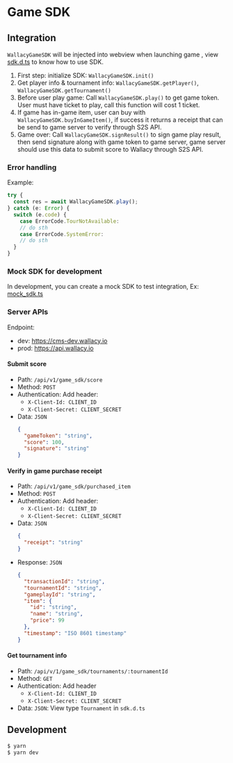 # Game SDK

## Integration

`WallacyGameSDK` will be injected into webview when launching game , view [sdk.d.ts](./src/sdk.d.ts) to know how to use SDK.

1. First step: initialize SDK: `WallacyGameSDK.init()`
2. Get player info & tournament info: `WallacyGameSDK.getPlayer()`, `WallacyGameSDK.getTournament()`
3. Before user play game: Call `WallacyGameSDK.play()` to get game token. User must have ticket to play, call this function will cost 1 ticket.
4. If game has in-game item, user can buy with `WallacyGameSDK.buyInGameItem()`, if success it returns a receipt that can be send to game server to verify through S2S API.
5. Game over: Call `WallacyGameSDK.signResult()` to sign game play result, then send signature along with game token to game server, game server should use this data to submit score to Wallacy through S2S API.

### Error handling

Example:

```ts
try {
  const res = await WallacyGameSDK.play();
} catch (e: Error) {
  switch (e.code) {
    case ErrorCode.TourNotAvailable:
    // do sth
    case ErrorCode.SystemError:
    // do sth
  }
}
```

### Mock SDK for development

In development, you can create a mock SDK to test integration, Ex: [mock_sdk.ts](./src/mock_sdk.ts)

### Server APIs

Endpoint:
  - dev: https://cms-dev.wallacy.io
  - prod: https://api.wallacy.io

#### Submit score

- Path: `/api/v1/game_sdk/score`
- Method: `POST`
- Authentication: Add header:
  - `X-Client-Id: CLIENT_ID`
  - `X-Client-Secret: CLIENT_SECRET`
- Data: `JSON`
  ```json
  {
    "gameToken": "string",
    "score": 100,
    "signature": "string"
  }
  ```

#### Verify in game purchase receipt

- Path: `/api/v1/game_sdk/purchased_item`
- Method: `POST`
- Authentication: Add header:
  - `X-Client-Id: CLIENT_ID`
  - `X-Client-Secret: CLIENT_SECRET`
- Data: `JSON`
  ```json
  {
    "receipt": "string"
  }
  ```
- Response: `JSON`
  ```json
  {
    "transactionId": "string",
    "tournamentId": "string",
    "gameplayId": "string",
    "item": {
      "id": "string",
      "name": "string",
      "price": 99
    },
    "timestamp": "ISO 8601 timestamp"
  }
  ```

#### Get tournament info

- Path: `/api/v/1/game_sdk/tournaments/:tournamentId`
- Method: `GET`
- Authentication: Add header
  - `X-Client-Id: CLIENT_ID`
  - `X-Client-Secret: CLIENT_SECRET`
- Data: `JSON`: View type `Tournament` in `sdk.d.ts`

## Development

```sh
$ yarn
$ yarn dev
```
